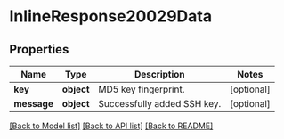 # InlineResponse20029Data

## Properties
Name | Type | Description | Notes
------------ | ------------- | ------------- | -------------
**key** | **object** | MD5 key fingerprint. | [optional] 
**message** | **object** | Successfully added SSH key. | [optional] 

[[Back to Model list]](../README.md#documentation-for-models) [[Back to API list]](../README.md#documentation-for-api-endpoints) [[Back to README]](../README.md)

